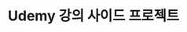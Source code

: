 ---
title : Udemy 강의 사이드 프로젝트
mainImage : "https://github.com/Jaek1783/expense/assets/73649967/14967423-814d-470c-8a63-8a99cca61f6e"
makeTime : < 2023.07.18 ~ 2023.07.18 >
makeDesc : 리액트 코딩 1일
adress : https://expense-swart.vercel.app/
description : [
    {desc : Udemy 강의내용의 사이드 프로젝트로 제작하였다. },
    {desc : 강의에서 제공하는 프로젝트내용을 숙지하고 코딩하며 제작하였다. },
    {desc : 차후 개인 프로젝트로 사용하기 위해 현재 프로젝트 버전을 1.0으로 제작하였다. },
]

service : [
    {desc : 연도를 클릭하여 필터링되게 만들었다.},
    {desc : "필터링된 연도에 사용한 금액을 모두 더하여, 그 값으로 차트를 만들었다."},
 ]

---